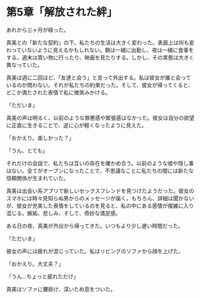 # 第5章「解放された絆」

あれから三ヶ月が経った。

真美との「新たな契約」の下、私たちの生活は大きく変わった。表面上は何も変わっていないように見えるかもしれない。朝は一緒に出勤し、夜は一緒に食事をする。週末は買い物に行ったり、映画を見たりする。しかし、その実態は大きく異なっていた。

真美は週に二回ほど、「友達と会う」と言って外出する。私は彼女が誰と会っているのか問わない。それが私たちの約束だった。そして、彼女が帰ってくると、どこか満たされた表情で私に微笑みかける。

「ただいま」

真美の声は明るく、以前のような罪悪感や緊張感はなかった。彼女は自分の欲望に正直に生きることで、逆に心が軽くなったように見えた。

「おかえり。楽しかった？」

「うん、とても」

それだけの会話で、私たちは互いの存在を確かめ合う。以前のような嘘や隠し事はない。全てがオープンになったことで、不思議なことに私たちの間には新たな信頼関係が生まれていた。

真美は出会い系アプリで新しいセックスフレンドを見つけたようだった。彼女のスマホには時々見知らぬ男からのメッセージが届く。もちろん、詳細は聞かないが、彼女が充実した表情をしているのを見ると、私の中にある感情が複雑に入り混じる。嫉妬、悲しみ、そして、奇妙な満足感。

ある日の夜、真美が外出から帰ってきた。いつもより少し遅い時間だった。

「ただいま」

彼女の声には疲れが混じっていた。私はリビングのソファから顔を上げた。

「おかえり。大丈夫？」

「うん...ちょっと疲れただけ」

真美はソファに腰掛け、深いため息をついた。